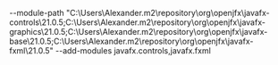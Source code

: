 --module-path "C:\Users\Alexander\.m2\repository\org\openjfx\javafx-controls\21.0.5;C:\Users\Alexander\.m2\repository\org\openjfx\javafx-graphics\21.0.5;C:\Users\Alexander\.m2\repository\org\openjfx\javafx-base\21.0.5;C:\Users\Alexander\.m2\repository\org\openjfx\javafx-fxml\21.0.5" --add-modules javafx.controls,javafx.fxml
